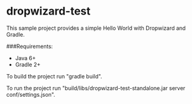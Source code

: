 dropwizard-test
===============

This sample project provides a simple Hello World with Dropwizard and Gradle.

###Requirements:

* Java 6+
* Gradle 2+

To build the project run "gradle build".

To run the project run "build/libs/dropwizard-test-standalone.jar server conf/settings.json".
